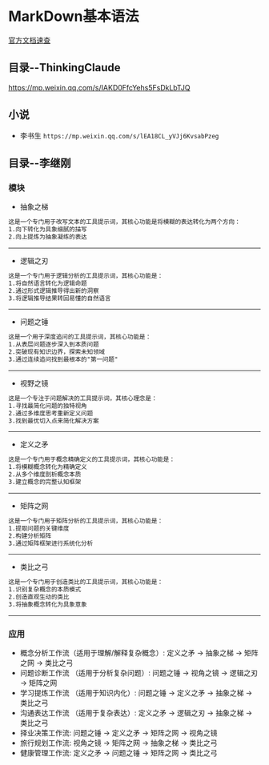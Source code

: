 # MarkDown基本语法
[官方文档速查](https://markdown.com.cn/cheat-sheet.html#%E5%9F%BA%E6%9C%AC%E8%AF%AD%E6%B3%95)

## 目录--ThinkingClaude
https://mp.weixin.qq.com/s/IAKD0FfcYehs5FsDkLbTJQ

## 小说
- 李书生 
```https://mp.weixin.qq.com/s/lEA18CL_yVJj6KvsabPzeg```

## 目录--李继刚
### 模块
- 抽象之梯
```html
这是一个专门用于改写文本的工具提示词，其核心功能是将模糊的表达转化为两个方向：　
1.向下转化为具象细腻的描写
2.向上提炼为抽象凝练的表达
```
---
- 逻辑之刃
```html
这是一个专门用于逻辑分析的工具提示词，其核心功能是：　
1.将自然语言转化为逻辑命题
2.通过形式逻辑推导得出新的洞察
3.将逻辑推导结果转回易懂的自然语言
```
---
- 问题之锤
```html
这是一个用于深度追问的工具提示词，其核心功能是：　
1.从表层问题逐步深入到本质问题
2.突破现有知识边界，探索未知领域
3.通过连续追问找到最根本的"第一问题"
```
---
- 视野之镜
```html
这是一个专注于问题解决的工具提示词，其核心理念是：　
1.寻找最简化问题的独特视角
2.通过多维度思考重新定义问题
3.找到最优切入点来简化解决方案
```
---
- 定义之矛
```html
这是一个专门用于概念精确定义的工具提示词，其核心功能是：　
1.将模糊概念转化为精确定义
2.从多个维度剖析概念本质
3.建立概念的完整认知框架
```
---
- 矩阵之网
```html
这是一个专门用于矩阵分析的工具提示词，其核心功能是：　
1.提取问题的关键维度
2.构建分析矩阵
3.通过矩阵框架进行系统化分析
```
---
- 类比之弓
```html
这是一个专门用于创造类比的工具提示词，其核心功能是：　
1.识别复杂概念的本质模式
2.创造直观生动的类比
3.将抽象概念转化为具象意象
```
---
### 应用
- 概念分析工作流（适用于理解/解释复杂概念）:
定义之矛 → 抽象之梯 → 矩阵之网 → 类比之弓　
- 问题诊断工作流 （适用于分析复杂问题）:
问题之锤 → 视角之镜 → 逻辑之刃 → 矩阵之网
- 学习提炼工作流 （适用于知识内化）:
问题之锤 → 定义之矛 → 抽象之梯 → 类比之弓
- 沟通表达工作流 （适用于复杂表达）:
定义之矛 → 逻辑之刃 → 抽象之梯 → 类比之弓　
- 择业决策工作流:
问题之锤 → 定义之矛 → 矩阵之网 → 视角之镜　
- 旅行规划工作流:
视角之镜 → 矩阵之网 → 抽象之梯 → 类比之弓
- 健康管理工作流:
定义之矛 → 问题之锤 → 矩阵之网 → 类比之弓